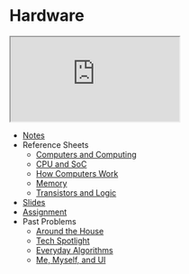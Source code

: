 # Hardware

<iframe allow="accelerometer; autoplay; encrypted-media; gyroscope; picture-in-picture" allowfullscreen="" class="border" data-video="" src="https://video.cs50.io/6mbFO0ZLMW8"></iframe>

* [Notes](./notes)
* Reference Sheets
  * [Computers and Computing](../../../assets/pdfs/computers_and_computing.pdf)
  * [CPU and SoC](../../../assets/pdfs/cpu_and_soc.pdf)
  * [How Computers Work](../../../assets/pdfs/how_computers_work.pdf)
  * [Memory](../../../assets/pdfs/memory.pdf)
  * [Transistors and Logic](../../../assets/pdfs/transistors_and_logic.pdf)
* [Slides](https://cdn.cs50.net/cscie1a/2017/fall/lectures/hardware/hardware.pdf)
* [Assignment](./assignments/)
* Past Problems
  * [Around the House](https://cs50.harvard.edu/ap/2023/problems/house/)
  * [Tech Spotlight](https://cs50.harvard.edu/ap/2023/problems/tech/)
  * [Everyday Algorithms](https://cs50.harvard.edu/ap/2023/problems/algorithms/)
  * [Me, Myself, and UI](https://cs50.harvard.edu/ap/2023/problems/ui/)
